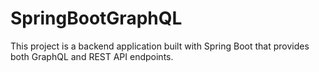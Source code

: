# SpringBootGraphQL
This project is a backend application built with Spring Boot that provides both GraphQL and REST API endpoints.
